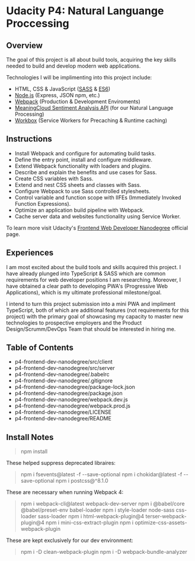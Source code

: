 # Udacity P4: Natural Languange Proccessing

## Overview

The goal of this project is all about build tools, acquiring the key skills needed to build and develop modern web applications.

Technologies I will be implimenting into this project include:
- HTML, CSS & JavaScript ([SASS](https://sass-lang.com/) & [ES6](http://es6-features.org/))
- [Node.js](https://nodejs.org/) (Express, JSON npm, etc.)
- [Webpack](https://webpack.js.org/) (Production & Development Enviroments)
- [MeaningCloud Sentiment Analysis API](https://www.meaningcloud.com/developer/sentiment-analysis) (for our Natural Language Processing)
- [Workbox](https://developers.google.com/web/tools/workbox) (Service Workers for Precaching & Runtime caching)

## Instructions

- Install Webpack and configure for automating build tasks.
- Define the entry point, install and configure middleware.
- Extend Webpack functionality with  loaders and plugins.
- Describe and explain the benefits and use cases for Sass.
- Create CSS variables with Sass.
- Extend and nest CSS sheets and classes with Sass.
- Configure Webpack to use Sass controlled stylesheets.
- Control variable and function scope with IIFEs (Immediately Invoked Function Expressions).
- Optimize an application build pipeline with Webpack.
- Cache server data and websites functionality using Service Worker.

To learn more visit Udacity's [Frontend Web Developer Nanodegree](https://www.udacity.com/course/front-end-web-developer-nanodegree--nd0011) official page.

## Experiences

I am most excited about the build tools and skills acquired this project. I have already plunged into TypeScript & SASS which are common requirements for web developer positions I am researching. Moreover, I have obtained a clear path to developing PWA's (Progressive Web Applications), which is my ultimate professional milestone/goal. 

I intend to turn this project submission into a mini PWA and impliment TypeScript, both of which are additional features (not requirements for this project) with the primary goal of showcasing my capacity to master new technologies to prospective employers and the Product Design/Scrumm/DevOps Team that should be interested in hiring me.

## Table of Contents

- p4-frontend-dev-nanodegree/src/client
- p4-frontend-dev-nanodegree/src/server
- p4-frontend-dev-nanodegree/.babelrc
- p4-frontend-dev-nanodegree/.gitignore
- p4-frontend-dev-nanodegree/package-lock.json
- p4-frontend-dev-nanodegree/package.json
- p4-frontend-dev-nanodegree/webpack.dev.js
- p4-frontend-dev-nanodegree/webpack.prod.js
- p4-frontend-dev-nanodegree/LICENSE
- p4-frontend-dev-nanodegree/README

## Install Notes

> npm install

These helped suppress deprecated libraires:
> npm i fsevents@latest -f --save-optional
> npm i chokidar@latest -f --save-optional
> npm i postcss@^8.1.0

These are necessary when running Webpack 4:
> npm i webpack-cli@latest webpack-dev-server
> npm i @babel/core @babel/preset-env babel-loader
> npm i style-loader node-sass css-loader sass-loader
> npm i html-webpack-plugin@4 terser-webpack-plugin@4
> npm i mini-css-extract-plugin
> npm i optimize-css-assets-webpack-plugin

These are kept exclusively for our dev environment:
> npm i -D clean-webpack-plugin
> npm i -D webpack-bundle-analyzer